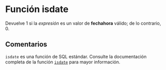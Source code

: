 ﻿---
Autogenerated: true
---

# Función  isdate

Devuelve 1 si la *expresión* es un valor de **fechahora** válido; de lo contrario, 0.

## Comentarios 

`isdate` es una función de SQL estándar. Consulte la documentación completa de la función [`isdate`](https://learn.microsoft.com/es-es/sql/t-sql/functions/isdate-transact-sql) para mayor información.
